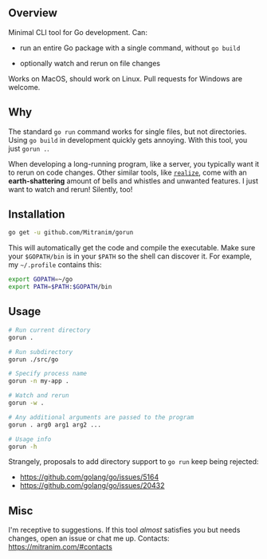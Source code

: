 ## Overview

Minimal CLI tool for Go development. Can:

  * run an entire Go package with a single command, without `go build`

  * optionally watch and rerun on file changes

Works on MacOS, should work on Linux. Pull requests for Windows are welcome.

## Why

The standard `go run` command works for single files, but not directories. Using `go build` in development quickly gets annoying. With this tool, you just `gorun .`.

When developing a long-running program, like a server, you typically want it to rerun on code changes. Other similar tools, like [`realize`](https://github.com/oxequa/realize), come with an **earth-shattering** amount of bells and whistles and unwanted features. I just want to watch and rerun! Silently, too!

## Installation

```sh
go get -u github.com/Mitranim/gorun
```

This will automatically get the code and compile the executable. Make sure your `$GOPATH/bin` is in your `$PATH` so the shell can discover it. For example, my `~/.profile` contains this:

```sh
export GOPATH=~/go
export PATH=$PATH:$GOPATH/bin
```

## Usage

```sh
# Run current directory
gorun .

# Run subdirectory
gorun ./src/go

# Specify process name
gorun -n my-app .

# Watch and rerun
gorun -w .

# Any additional arguments are passed to the program
gorun . arg0 arg1 arg2 ...

# Usage info
gorun -h
```

Strangely, proposals to add directory support to `go run` keep being rejected:

  * https://github.com/golang/go/issues/5164
  * https://github.com/golang/go/issues/20432

## Misc

I'm receptive to suggestions. If this tool _almost_ satisfies you but needs changes, open an issue or chat me up. Contacts: https://mitranim.com/#contacts
